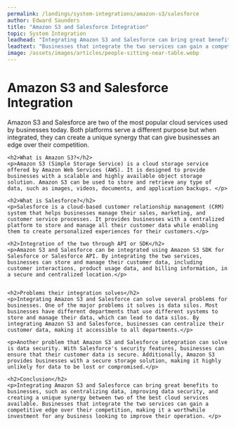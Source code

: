```yaml
---
permalink: /landings/system-integrations/amazon-s3/salesforce
author: Edward Saunders
title: "Amazon S3 and Salesforce Integration"
topic: System Integration
leadhead: "Integrating Amazon S3 and Salesforce can bring great benefits to businesses, such as centralizing data, improving data security, and creating a unique synergy between two of the best cloud services available"
leadtext: "Businesses that integrate the two services can gain a competitive edge over their competition, making it a worthwhile investment for any business looking to improve their operation."
image: /assets/images/articles/people-sitting-near-table.webp
---
```

<div class="arttext">	<h1>Amazon S3 and Salesforce Integration</h1>
	<p>Amazon S3 and Salesforce are two of the most popular cloud services used by businesses today. Both platforms serve a different purpose but when integrated, they can create a unique synergy that can give businesses an edge over their competition.</p>
    
	<h2>What is Amazon S3?</h2>
	<p>Amazon S3 (Simple Storage Service) is a cloud storage service offered by Amazon Web Services (AWS). It is designed to provide businesses with a scalable and highly available object storage solution. Amazon S3 can be used to store and retrieve any type of data, such as images, videos, documents, and application backups. </p>

	<h2>What is Salesforce?</h2>
	<p>Salesforce is a cloud-based customer relationship management (CRM) system that helps businesses manage their sales, marketing, and customer service processes. It provides businesses with a centralized platform to store and manage all their customer data while enabling them to create personalized experiences for their customers.</p>

	<h2>Integration of the two through API or SDK</h2>
	<p>Amazon S3 and Salesforce can be integrated using Amazon S3 SDK for Salesforce or Salesforce API. By integrating the two services, businesses can store and manage their customer data, including customer interactions, product usage data, and billing information, in a secure and centralized location.</p>


	<h2>Problems their integration solves</h2>
	<p>Integrating Amazon S3 and Salesforce can solve several problems for businesses. One of the major problems it solves is data silos. Most businesses have different departments that use different systems to store and manage their data, which can lead to data silos. By integrating Amazon S3 and Salesforce, businesses can centralize their customer data, making it accessible to all departments.</p>
	
	<p>Another problem that Amazon S3 and Salesforce integration can solve is data security. With Salesforce's security features, businesses can ensure that their customer data is secure. Additionally, Amazon S3 provides businesses with a secure storage solution, making it highly unlikely for data to be lost or compromised.</p>

	<h2>Conclusion</h2>
	<p>Integrating Amazon S3 and Salesforce can bring great benefits to businesses, such as centralizing data, improving data security, and creating a unique synergy between two of the best cloud services available. Businesses that integrate the two services can gain a competitive edge over their competition, making it a worthwhile investment for any business looking to improve their operation. </p>

</div>